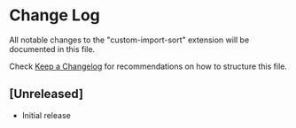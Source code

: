 # Change Log

All notable changes to the "custom-import-sort" extension will be documented in this file.

Check [Keep a Changelog](http://keepachangelog.com/) for recommendations on how to structure this file.

## [Unreleased]

- Initial release
